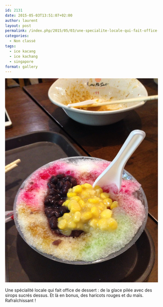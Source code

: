 ```yaml
---
id: 2131
date: 2015-05-03T13:51:07+02:00
author: laurent
layout: post
permalink: /index.php/2015/05/03/une-specialite-locale-qui-fait-office-de-dessert/
categories:
  - Non classé
tags:
  - ice kacang
  - ice kachang
  - singapore
format: gallery
---
```

<img src="/images/2015/05/tumblr_nns1572NB11uuvt0bo1_1280.jpg" />

Une spécialité locale qui fait office de dessert : de la glace pilée avec des sirops sucrés dessus. Et là en bonus, des haricots rouges et du maïs. Rafraîchissant !